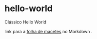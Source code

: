 # hello-world
Clássico Hello World

link para a [folha de macetes](https://github.com/adam-p/markdown-here/wiki/Markdown-Cheatsheet) no Markdown .
